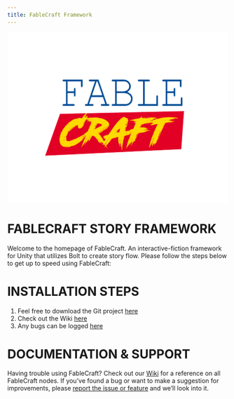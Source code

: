 ```yaml
---
title: FableCraft Framework
---
```


<img align="centre" width="540" height="390" src="https://github.com/mylesblasonato/fablecraft.github.io/blob/main/4JDbDj.png?raw=true"><br>

# FABLECRAFT STORY FRAMEWORK<br>
Welcome to the homepage of FableCraft. An interactive-fiction framework for Unity that utilizes Bolt to create story flow. Please follow the steps below to get up to speed using FableCraft:  

# INSTALLATION STEPS
1. Feel free to download the Git project [here](https://github.com/mylesblasonato/FableCraft.git)
2. Check out the Wiki [here](https://slimwiki.com/fablecraft)
3. Any bugs can be logged [here](https://www.jotform.com/203217781850051)
  
# DOCUMENTATION & SUPPORT<br>
Having trouble using FableCraft? Check out our [Wiki](https://slimwiki.com/fablecraft) for a reference on all FableCraft nodes. If you've found a bug or want to make a suggestion for improvements, please [report the issue or feature](https://www.jotform.com/203217781850051) and we’ll look into it.
